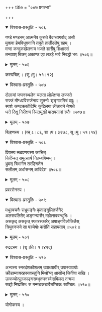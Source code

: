 +++
title = "००७ प्रगल्भा"

+++



<details open><summary>विश्वास-प्रस्तुतिः - ५०६</summary>

गण्डे मण्डनम् आत्मनैव कुरुते वैदग्ध्यगर्वाद् असौ  
मुक्त्वा हेमविभूषणानि तनुते तालीदलेषु ग्रहम् ।  
मन्दा कन्दुकखेलनाय भजते शारीषु शिक्षारसं  
तन्व्याश् चित्रम् अकाण्ड एव लडहे भावे निबद्धो भरः ॥५०६॥
</details>

<details><summary>मूलम् - ५०६</summary>

गण्डे मण्डनम् आत्मनैव कुरुते वैदग्ध्यगर्वाद् असौ  
मुक्त्वा हेमविभूषणानि तनुते तालीदलेषु ग्रहम् ।  
मन्दा कन्दुकखेलनाय भजते शारीषु शिक्षारसं  
तन्व्याश् चित्रम् अकाण्ड एव लडहे भावे निबद्धो भरः ॥५०६॥
</details>


कस्यचित् । (सू।मु। ५१।१२)  



<details open><summary>विश्वास-प्रस्तुतिः - ५०७</summary>

दोलायां जघनस्थलेन चलता लोलेक्षणा लज्जते  
सज्जं मौग्ध्यविसर्जनाय सुतनोः शृङ्गारमित्रं वपुः ।  
स्पर्शः कण्टककोटिभिः कुटिलया लीलावने नेष्यते   
धत्ते दिक्षु निरीक्षणं स्मितमुखी पारावतानां रुतैः ॥५०७॥
</details>

<details><summary>मूलम् - ५०७</summary>

दोलायां जघनस्थलेन चलता लोलेक्षणा लज्जते  
सज्जं मौग्ध्यविसर्जनाय सुतनोः शृङ्गारमित्रं वपुः ।  
स्पर्शः कण्टककोटिभिः कुटिलया लीलावने नेष्यते   
धत्ते दिक्षु निरीक्षणं स्मितमुखी पारावतानां रुतैः ॥५०७॥
</details>


बिल्हणस्य । (व्च् ८।८६, शा।प। ३२७८, सू।मु। ५१।१४)  



<details open><summary>विश्वास-प्रस्तुतिः - ५०८</summary>

प्रियस्य रूढप्रणयस्य काचित्  
किञ्चित् समुत्सार्य नितम्बबिम्बम् ।  
भ्रुवस् त्रिभागेन तरङ्गितेन  
सलीलम् अर्धासनम् आदिदेश ॥५०८॥
</details>

<details><summary>मूलम् - ५०८</summary>

प्रियस्य रूढप्रणयस्य काचित्  
किञ्चित् समुत्सार्य नितम्बबिम्बम् ।  
भ्रुवस् त्रिभागेन तरङ्गितेन  
सलीलम् अर्धासनम् आदिदेश ॥५०८॥
</details>


प्रवरसेनस्य ।  



<details open><summary>विश्वास-प्रस्तुतिः - ५०९</summary>

मधुरवचनैः सभ्रूभङ्गैः कृताङ्गुलितर्जनैर्  
अलसवलितैर् अङ्गन्यासैर् महोत्सवबन्धुभिः ।  
असकृद् असकृत् स्फारस्फारैर् अपाङ्गविलोकितैस्  
त्रिभुवनजये सा पञ्चेषोः करोति सहायताम् ॥५०९॥
</details>

<details><summary>मूलम् - ५०९</summary>

मधुरवचनैः सभ्रूभङ्गैः कृताङ्गुलितर्जनैर्  
अलसवलितैर् अङ्गन्यासैर् महोत्सवबन्धुभिः ।  
असकृद् असकृत् स्फारस्फारैर् अपाङ्गविलोकितैस्  
त्रिभुवनजये सा पञ्चेषोः करोति सहायताम् ॥५०९॥
</details>


रुद्रटस्य । (शृ।ति। १।४२द्)  



<details open><summary>विश्वास-प्रस्तुतिः - ५१०</summary>

अभ्यस्य स्मरदंशकौशलम् उपाध्यायीर् उपास्यावयोः  
क्रीडाम्नायरहस्यवस्तुनि मिथो’प्य् आसीज् जिगीषा सखि ।  
उत्कम्पोत्पुलकाङ्गसम्भृतघनस्वेदाबिलस् तन्मया  
सद्यो निष्प्रतिभः स मन्मथकथावैतण्डिकः खण्डितः ॥५१०॥
</details>

<details><summary>मूलम् - ५१०</summary>

अभ्यस्य स्मरदंशकौशलम् उपाध्यायीर् उपास्यावयोः  
क्रीडाम्नायरहस्यवस्तुनि मिथो’प्य् आसीज् जिगीषा सखि ।  
उत्कम्पोत्पुलकाङ्गसम्भृतघनस्वेदाबिलस् तन्मया  
सद्यो निष्प्रतिभः स मन्मथकथावैतण्डिकः खण्डितः ॥५१०॥
</details>


योगोकस्य ।  